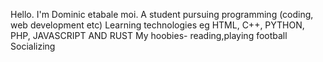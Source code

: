 Hello. I'm Dominic etabale moi. 
A student pursuing  programming (coding, web development etc)
Learning technologies eg HTML, C++, PYTHON, PHP, JAVASCRIPT AND RUST
My hoobies- reading,playing football
Socializing 
